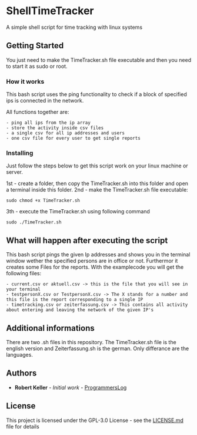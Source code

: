 # ShellTimeTracker
A simple shell script for time tracking with linux systems

## Getting Started

You just need to make the TimeTracker.sh file executable and then you need to start it as sudo or root.

### How it works

This bash script uses the ping functionality to check if a block of specified ips is connected in the network.

All functions together are:
```
- ping all ips from the ip array
- store the activity inside csv files
- a single csv for all ip addresses and users
- one csv file for every user to get single reports
```

### Installing

Just follow the steps below to get this script work on your linux machine or server.

1st - create a folder, then copy the TimeTracker.sh into this folder and open a terminal inside this folder.
2nd - make the TimeTracker.sh file executable:

```
sudo chmod +x TimeTracker.sh
```

3th - execute the TimeTracker.sh using following command

```
sudo ./TimeTracker.sh
```

## What will happen after executing the script

This bash script pings the given Ip addresses and shows you in the terminal window wether the specified persons are in office or not.
Furthermor it creates some Files for the reports.
With the examplecode you will get the following files:

```
- current.csv or aktuell.csv -> this is the file that you will see in your terminal
- testpersonX.csv or TestpersonX.csv -> The X stands for a number and this file is the report corresponding to a single IP
- timetracking.csv or zeiterfassung.csv -> This contains all activity about entering and leaving the network of the given IP's
```

## Additional informations
There are two .sh files in this repository. The TimeTracker.sh file is the english version and Zeiterfassung.sh is the german.
Only differance are the languages.

## Authors

* **Robert Keller** - *Initial work* - [ProgrammersLog](http://programmers-log.net)

## License

This project is licensed under the GPL-3.0 License - see the [LICENSE.md](LICENSE.md) file for details

